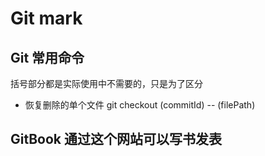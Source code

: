 # Git mark

## Git 常用命令
括号部分都是实际使用中不需要的，只是为了区分
- 恢复删除的单个文件 git checkout (commitId) -- (filePath)

## GitBook 通过这个网站可以写书发表
